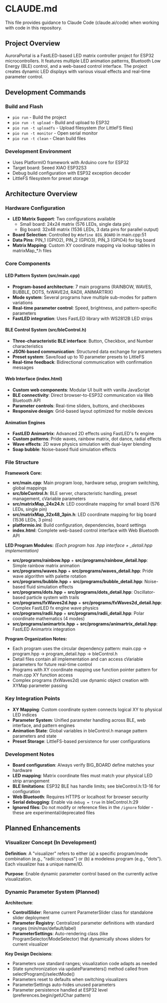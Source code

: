 # CLAUDE.md

This file provides guidance to Claude Code (claude.ai/code) when working with code in this repository.

## Project Overview

AuroraPortal is a FastLED-based LED matrix controller project for ESP32 microcontrollers. It features multiple LED animation patterns, Bluetooth Low Energy (BLE) control, and a web-based control interface. The project creates dynamic LED displays with various visual effects and real-time parameter control.

## Development Commands

### Build and Flash
- `pio run` - Build the project
- `pio run -t upload` - Build and upload to ESP32
- `pio run -t uploadfs` - Upload filesystem (for LittleFS files)
- `pio run -t monitor` - Open serial monitor
- `pio run -t clean` - Clean build files

### Development Environment
- Uses PlatformIO framework with Arduino core for ESP32
- Target board: Seeed XIAO ESP32S3
- Debug build configuration with ESP32 exception decoder
- LittleFS filesystem for preset storage

## Architecture Overview

### Hardware Configuration
- **LED Matrix Support**: Two configurations available
  - Small board: 24x24 matrix (576 LEDs, single data pin)
  - Big board: 32x48 matrix (1536 LEDs, 3 data pins for parallel output)
- **Board Selection**: Controlled by `#define BIG_BOARD` in main.cpp:51
- **Data Pins**: PIN_1 (GPIO2), PIN_2 (GPIO3), PIN_3 (GPIO4) for big board
- **Matrix Mapping**: Custom XY coordinate mapping via lookup tables in matrixMap_*.h files

### Core Components

#### LED Pattern System (src/main.cpp)
- **Program-based architecture**: 7 main programs (RAINBOW, WAVES, BUBBLE, DOTS, fxWAVE2d, RADII, ANIMARTRIX)
- **Mode system**: Several programs have multiple sub-modes for pattern variations
- **Real-time parameter control**: Speed, brightness, and pattern-specific parameters
- **FastLED integration**: Uses FastLED library with WS2812B LED strips

#### BLE Control System (src/bleControl.h)
- **Three-characteristic BLE interface**: Button, Checkbox, and Number characteristics
- **JSON-based communication**: Structured data exchange for parameters
- **Preset system**: Save/load up to 10 parameter presets to LittleFS
- **Real-time feedback**: Bidirectional communication with confirmation messages

#### Web Interface (index.html)
- **Custom web components**: Modular UI built with vanilla JavaScript
- **BLE connectivity**: Direct browser-to-ESP32 communication via Web Bluetooth API
- **Parameter controls**: Real-time sliders, buttons, and checkboxes
- **Responsive design**: Grid-based layout optimized for mobile devices

#### Animation Engines
- **FastLED Animartrix**: Advanced 2D effects using FastLED's fx engine
- **Custom patterns**: Pride waves, rainbow matrix, dot dance, radial effects
- **Wave effects**: 2D wave physics simulation with dual-layer blending
- **Soap bubble**: Noise-based fluid simulation effects

### File Structure

**Framework Core:**
- **src/main.cpp**: Main program loop, hardware setup, program switching, global mappings
- **src/bleControl.h**: BLE server, characteristic handling, preset management, cVariable parameters
- **src/matrixMap_24x24.h**: LED coordinate mapping for small board (576 LEDs, single pin)  
- **src/matrixMap_32x48_3pin.h**: LED coordinate mapping for big board (1536 LEDs, 3 pins)
- **platformio.ini**: Build configuration, dependencies, board settings
- **index.html**: Complete web-based control interface with Web Bluetooth API

**LED Program Modules:** *(Each program has .hpp interface + _detail.hpp implementation)*
- **src/programs/rainbow.hpp** + **src/programs/rainbow_detail.hpp**: Simple rainbow matrix animation  
- **src/programs/waves.hpp** + **src/programs/waves_detail.hpp**: Pride wave algorithm with palette rotation
- **src/programs/bubble.hpp** + **src/programs/bubble_detail.hpp**: Noise-based fluid simulation effects
- **src/programs/dots.hpp** + **src/programs/dots_detail.hpp**: Oscillator-based particle system with trails
- **src/programs/fxWaves2d.hpp** + **src/programs/fxWaves2d_detail.hpp**: Complex FastLED fx engine wave physics
- **src/programs/radii.hpp** + **src/programs/radii_detail.hpp**: Polar coordinate mathematics (4 modes)
- **src/programs/animartrix.hpp** + **src/programs/animartrix_detail.hpp**: FastLED Animartrix integration

**Program Organization Notes:**
- Each program uses the circular dependency pattern: main.cpp → program.hpp → program_detail.hpp → bleControl.h
- Detail files contain all implementation and can access cVariable parameters for future real-time control
- Programs with XY coordinate mapping use function pointer pattern for main.cpp XY function access
- Complex programs (fxWaves2d) use dynamic object creation with XYMap parameter passing

### Key Integration Points
- **XY Mapping**: Custom coordinate system connects logical XY to physical LED indices
- **Parameter System**: Unified parameter handling across BLE, web interface, and pattern engines
- **Animation State**: Global variables in bleControl.h manage pattern parameters and state
- **Preset Storage**: LittleFS-based persistence for user configurations

### Development Notes
- **Board configuration**: Always verify BIG_BOARD define matches your hardware
- **LED mapping**: Matrix coordinate files must match your physical LED strip arrangement
- **BLE limitations**: ESP32 BLE has handle limits; see bleControl.h:13-16 for configuration
- **Web Bluetooth**: Requires HTTPS or localhost for browser security
- **Serial debugging**: Enable via `debug = true` in bleControl.h:29
- **Ignored files**: Do not modify or reference files in the `/ignore` folder - these are experimental/deprecated files

## Planned Enhancements

### Visualizer Concept (In Development)
**Definition**: A "visualizer" refers to either (a) a specific program/mode combination (e.g., "radii::octopus") or (b) a modeless program (e.g., "dots"). Each visualizer has a unique name/ID.

**Purpose**: Enable dynamic parameter control based on the currently active visualization.

### Dynamic Parameter System (Planned)
**Architecture**:
- **ControlSlider**: Rename current ParameterSlider class for standalone slider deployment
- **Parameter Registry**: Centralized parameter definitions with standard ranges (min/max/default/label)
- **ParameterSettings**: Auto-rendering class (like ProgramSelector/ModeSelector) that dynamically shows sliders for current visualizer

**Key Design Decisions**:
- Parameters use standard ranges; visualization code adapts as needed
- State synchronization via updateParameters() method called from selectProgram()/selectMode()
- Parameters reset to defaults when switching visualizers
- ParameterSettings auto-hides unused parameters
- Parameter persistence handled at ESP32 level (preferences.begin/getUChar pattern)

